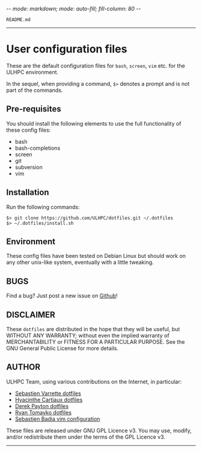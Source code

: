 -*- mode: markdown; mode: auto-fill; fill-column: 80 -*-

`README.md`

---------
# User configuration files

These are the default configuration files for `bash`, `screen`, `vim` etc. for
the ULHPC environment.

In the sequel, when providing a command, `$>` denotes a prompt and is not part
of the commands.

## Pre-requisites

You should install the following elements to use the full functionality of
these config files:

* bash
* bash-completions
* screen
* git
* subversion
* vim

## Installation

Run the following commands:

    $> git clone https://github.com/ULHPC/dotfiles.git ~/.dotfiles
    $> ~/.dotfiles/install.sh

## Environment

These config files have been tested on Debian Linux but should work on any other
unix-like system, eventually with a little tweaking.

## BUGS

Find a bug? Just post a new issue on [Github](https://github.com/ULHPC/dotfiles/issues)!

## DISCLAIMER

These `dotfiles` are distributed in the hope that they will be useful, but WITHOUT
ANY WARRANTY; without even the implied warranty of MERCHANTABILITY or FITNESS
FOR A PARTICULAR PURPOSE.  See the GNU General Public License for more details.

## AUTHOR

ULHPC Team, using various contributions on the Internet, in particular:

*  [Sebastien Varrette dotfiles](http://github.com/Falkor/dotfiles)
*  [Hyacinthe Cartiaux dotfiles](http://github.com/hcartiaux/dotfiles)
*  [Derek Payton dotfiles](http://bitbucket.org/dmpayton/dotfiles/src/tip/.bashrc)
*  [Ryan Tomayko dotfiles](http://github.com/rtomayko/dotfiles/blob/rtomayko/.bashrc)
*  [Sebastien Badia vim configuration](https://github.com/sbadia/grimvim)

These files are released under GNU GPL Licence v3.
You may use, modify, and/or redistribute them under the terms of the GPL Licence v3.

-------


